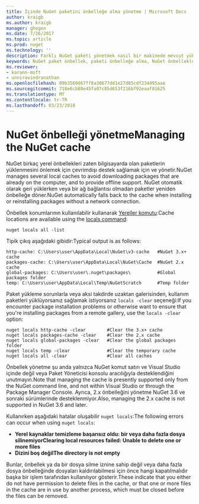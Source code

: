 ```yaml
---
title: İçinde NuGet paketini önbelleğe alma yönetme | Microsoft Docs
author: kraigb
ms.author: kraigb
manager: ghogen
ms.date: 7/26/2017
ms.topic: article
ms.prod: nuget
ms.technology: ''
description: Farklı NuGet paketi yönetmek nasıl bir makinede mevcut yüklerken veya paketleri geri kullanılan önbelleğe alır.
keywords: NuGet paket önbellek, paketi önbelleğe alma, NuGet önbellekleri, önbellekler, NuGet yerel önbelleği, genel NuGet önbelleği, önbellek temizleme NuGet Yereller komutu yönetme
ms.reviewer:
- karann-msft
- unniravindranathan
ms.openlocfilehash: 09b3560d67ff8a38677dd1e27d85cdf234495aae
ms.sourcegitcommit: 718e6cb88e45fa07c85d653f216bf92eaaf81625
ms.translationtype: MT
ms.contentlocale: tr-TR
ms.lasthandoff: 03/23/2018
---
```

# <a name="managing-the-nuget-cache"></a><span data-ttu-id="9b4d6-104">NuGet önbelleği yönetme</span><span class="sxs-lookup"><span data-stu-id="9b4d6-104">Managing the NuGet cache</span></span>

<span data-ttu-id="9b4d6-105">NuGet birkaç yerel önbellekleri zaten bilgisayarda olan paketlerin yüklenmesini önlemek için çevrimdışı destek sağlamak için ve yönetir.</span><span class="sxs-lookup"><span data-stu-id="9b4d6-105">NuGet manages several local caches to avoid downloading packages that are already on the computer, and to provide offline support.</span></span> <span data-ttu-id="9b4d6-106">NuGet otomatik olarak geri yüklerken veya bir ağ bağlantısı olmadan paketler yeniden önbelleğe döner.</span><span class="sxs-lookup"><span data-stu-id="9b4d6-106">NuGet automatically falls back to the cache when installing or reinstalling packages without a network connection.</span></span>

<span data-ttu-id="9b4d6-107">Önbellek konumlarının kullanılabilir kullanarak [Yereller komutu](../tools/cli-ref-locals.md):</span><span class="sxs-lookup"><span data-stu-id="9b4d6-107">Cache locations are available using the [locals command](../tools/cli-ref-locals.md):</span></span>

```cli
nuget locals all -list
```

<span data-ttu-id="9b4d6-108">Tipik çıkış aşağıdaki gibidir:</span><span class="sxs-lookup"><span data-stu-id="9b4d6-108">Typical output is as follows:</span></span>

```output
http-cache: C:\Users\user\AppData\Local\NuGet\v3-cache   #NuGet 3.x+ cache
packages-cache: C:\Users\user\AppData\Local\NuGet\Cache  #NuGet 2.x cache
global-packages: C:\Users\user\.nuget\packages\          #Global packages folder
temp: C:\Users\user\AppData\Local\Temp\NuGetScratch      #Temp folder
```

<span data-ttu-id="9b4d6-109">Paket yükleme sorunlarla veya aksi takdirde uzaktan galerisinden, kullanım paketleri yüklüyorsanız sağlamak istiyorsanız `locals -clear` seçeneği:</span><span class="sxs-lookup"><span data-stu-id="9b4d6-109">If you encounter package installation problems or otherwise want to ensure that you're installing packages from a remote gallery, use the `locals -clear` option:</span></span>

```cli
nuget locals http-cache -clear        #Clear the 3.x+ cache
nuget locals packages-cache -clear    #Clear the 2.x cache
nuget locals global-packages -clear   #Clear the global packages folder
nuget locals temp -clear              #Clear the temporary cache
nuget locals all -clear               #Clear all caches
```

<span data-ttu-id="9b4d6-110">Önbellek yönetme şu anda yalnızca NuGet komut satırı ve Visual Studio içinde değil veya Paket Yöneticisi konsolu aracılığıyla desteklendiğini unutmayın.</span><span class="sxs-lookup"><span data-stu-id="9b4d6-110">Note that managing the cache is presently supported only from the NuGet command line, and not within Visual Studio or through the Package Manager Console.</span></span> <span data-ttu-id="9b4d6-111">Ayrıca, 2.x önbelleğini yönetme NuGet 3.6 ve sonraki sürümlerinde desteklenmiyor.</span><span class="sxs-lookup"><span data-stu-id="9b4d6-111">Also, managing the 2.x cache is not supported in NuGet 3.6 and later.</span></span>

<span data-ttu-id="9b4d6-112">Kullanırken aşağıdaki hatalar oluşabilir `nuget locals`:</span><span class="sxs-lookup"><span data-stu-id="9b4d6-112">The following errors can occur when using `nuget locals`:</span></span>

- <span data-ttu-id="9b4d6-113">**Yerel kaynaklar temizleme başarısız oldu: bir veya daha fazla dosya silinemiyor**</span><span class="sxs-lookup"><span data-stu-id="9b4d6-113">**Clearing local resources failed: Unable to delete one or more files**</span></span>
- <span data-ttu-id="9b4d6-114">**Dizini boş değil**</span><span class="sxs-lookup"><span data-stu-id="9b4d6-114">**The directory is not empty**</span></span>

<span data-ttu-id="9b4d6-115">Bunlar, önbellek ya da bir dosya silme iznine sahip değil veya daha fazla dosya önbelleğinde dosyaları kaldırılabilmesi için önce hangi kapatılmalıdır başka bir işlem tarafından kullanılıyor gösterir.</span><span class="sxs-lookup"><span data-stu-id="9b4d6-115">These indicate that you either do not have permission to delete files in the cache, or that one or more files in the cache are in use by another process, which must be closed before the files can be removed.</span></span>

